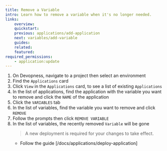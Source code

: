 ```yaml
---
title: Remove a Variable
intro: Learn how to remove a variable when it's no longer needed.
links:
    overview:
    quickstart:
    previous: applications/add-application
    next: variables/add-variable
    guides:
    related:
    featured:
required_permissions:
    - application:update
---
```


1. On Devopness, navigate to a project then select an environment
1. Find the `Applications` card
1. Click `View` in the `Applications` card, to see a list of existing `Applications`
1. In the list of applications, find the application with the variable you want to remove and click the `NAME` of the application
1. Click the `VARIABLES` tab
1. In the list of variables, find the variable you want to remove and click `REMOVE`
1. Follow the prompts then click `REMOVE VARIABLE`
1. In the list of variables, the recently removed `Variable` will be gone
    > A new deployment is required for your changes to take effect.
      - Follow the guide [/docs/applications/deploy-application]
